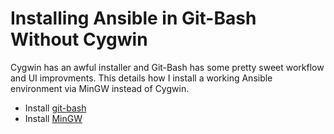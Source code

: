 # Installing Ansible in Git-Bash Without Cygwin

Cygwin has an awful installer and Git-Bash has some pretty sweet workflow and UI improvments. This details how I install a working Ansible environment via MinGW instead of Cygwin.

* Install [git-bash](https://git-scm.com/download/win)
* Install [MinGW](https://sourceforge.net/projects/mingw/?source=typ_redirect)
